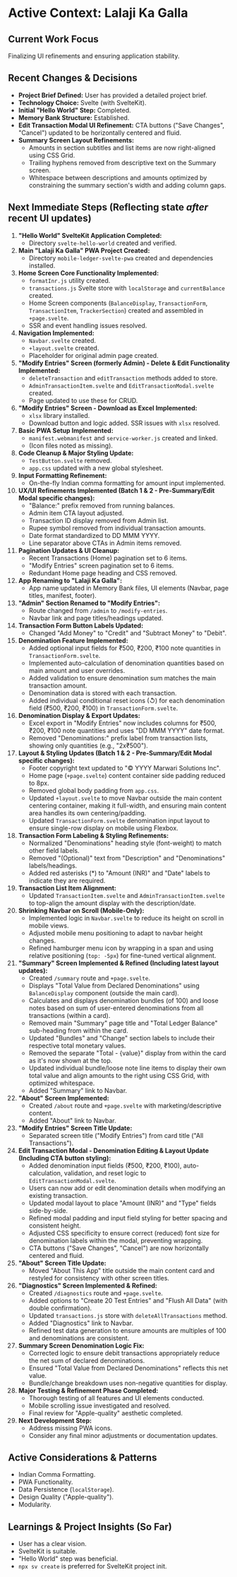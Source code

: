 # Active Context: Lalaji Ka Galla

## Current Work Focus
Finalizing UI refinements and ensuring application stability.

## Recent Changes & Decisions
*   **Project Brief Defined:** User has provided a detailed project brief.
*   **Technology Choice:** Svelte (with SvelteKit).
*   **Initial "Hello World" Step:** Completed.
*   **Memory Bank Structure:** Established.
*   **Edit Transaction Modal UI Refinement:** CTA buttons ("Save Changes", "Cancel") updated to be horizontally centered and fluid.
*   **Summary Screen Layout Refinements:**
    *   Amounts in section subtitles and list items are now right-aligned using CSS Grid.
    *   Trailing hyphens removed from descriptive text on the Summary screen.
    *   Whitespace between descriptions and amounts optimized by constraining the summary section's width and adding column gaps.

## Next Immediate Steps (Reflecting state *after* recent UI updates)

1.  **"Hello World" SvelteKit Application Completed:**
    *   Directory `svelte-hello-world` created and verified.
2.  **Main "Lalaji Ka Galla" PWA Project Created:**
    *   Directory `mobile-ledger-svelte-pwa` created and dependencies installed.
3.  **Home Screen Core Functionality Implemented:**
    *   `formatInr.js` utility created.
    *   `transactions.js` Svelte store with `localStorage` and `currentBalance` created.
    *   Home Screen components (`BalanceDisplay`, `TransactionForm`, `TransactionItem`, `TrackerSection`) created and assembled in `+page.svelte`.
    *   SSR and event handling issues resolved.
4.  **Navigation Implemented:**
    *   `Navbar.svelte` created.
    *   `+layout.svelte` created.
    *   Placeholder for original admin page created.
5.  **"Modify Entries" Screen (formerly Admin) - Delete & Edit Functionality Implemented:**
    *   `deleteTransaction` and `editTransaction` methods added to store.
    *   `AdminTransactionItem.svelte` and `EditTransactionModal.svelte` created.
    *   Page updated to use these for CRUD.
6.  **"Modify Entries" Screen - Download as Excel Implemented:**
    *   `xlsx` library installed.
    *   Download button and logic added. SSR issues with `xlsx` resolved.
7.  **Basic PWA Setup Implemented:**
    *   `manifest.webmanifest` and `service-worker.js` created and linked.
    *   (Icon files noted as missing).
8.  **Code Cleanup & Major Styling Update:**
    *   `TestButton.svelte` removed.
    *   `app.css` updated with a new global stylesheet.
9.  **Input Formatting Refinement:**
    *   On-the-fly Indian comma formatting for amount input implemented.
10. **UX/UI Refinements Implemented (Batch 1 & 2 - Pre-Summary/Edit Modal specific changes):**
    *   "Balance:" prefix removed from running balances.
    *   Admin item CTA layout adjusted.
    *   Transaction ID display removed from Admin list.
    *   Rupee symbol removed from individual transaction amounts.
    *   Date format standardized to DD MMM YYYY.
    *   Line separator above CTAs in Admin items removed.
11. **Pagination Updates & UI Cleanup:**
    *   Recent Transactions (Home) pagination set to 6 items.
    *   "Modify Entries" screen pagination set to 6 items.
    *   Redundant Home page heading and CSS removed.
12. **App Renaming to "Lalaji Ka Galla":**
    *   App name updated in Memory Bank files, UI elements (Navbar, page titles, manifest, footer).
13. **"Admin" Section Renamed to "Modify Entries":**
    *   Route changed from `/admin` to `/modify-entries`.
    *   Navbar link and page titles/headings updated.
14. **Transaction Form Button Labels Updated:**
    *   Changed "Add Money" to "Credit" and "Subtract Money" to "Debit".
15. **Denomination Feature Implemented:**
    *   Added optional input fields for ₹500, ₹200, ₹100 note quantities in `TransactionForm.svelte`.
    *   Implemented auto-calculation of denomination quantities based on main amount and user overrides.
    *   Added validation to ensure denomination sum matches the main transaction amount.
    *   Denomination data is stored with each transaction.
    *   Added individual conditional reset icons (↺) for each denomination field (₹500, ₹200, ₹100) in `TransactionForm.svelte`.
16. **Denomination Display & Export Updates:**
    *   Excel export in "Modify Entries" now includes columns for ₹500, ₹200, ₹100 note quantities and uses "DD MMM YYYY" date format.
    *   Removed "Denominations:" prefix label from transaction lists, showing only quantities (e.g., "2x₹500").
17. **Layout & Styling Updates (Batch 1 & 2 - Pre-Summary/Edit Modal specific changes):**
    *   Footer copyright text updated to "© YYYY Marwari Solutions Inc".
    *   Home page (`+page.svelte`) content container side padding reduced to 8px.
    *   Removed global body padding from `app.css`.
    *   Updated `+layout.svelte` to move Navbar outside the main content centering container, making it full-width, and ensuring main content area handles its own centering/padding.
    *   Updated `TransactionForm.svelte` denomination input layout to ensure single-row display on mobile using Flexbox.
18. **Transaction Form Labeling & Styling Refinements:**
    *   Normalized "Denominations" heading style (font-weight) to match other field labels.
    *   Removed "(Optional)" text from "Description" and "Denominations" labels/headings.
    *   Added red asterisks (*) to "Amount (INR)" and "Date" labels to indicate they are required.
19. **Transaction List Item Alignment:**
    *   Updated `TransactionItem.svelte` and `AdminTransactionItem.svelte` to top-align the amount display with the description/date.
20. **Shrinking Navbar on Scroll (Mobile-Only):**
    *   Implemented logic in `Navbar.svelte` to reduce its height on scroll in mobile views.
    *   Adjusted mobile menu positioning to adapt to navbar height changes.
    *   Refined hamburger menu icon by wrapping in a span and using relative positioning (`top: -5px`) for fine-tuned vertical alignment.
21. **"Summary" Screen Implemented & Refined (Including latest layout updates):**
    *   Created `/summary` route and `+page.svelte`.
    *   Displays "Total Value from Declared Denominations" using `BalanceDisplay` component (outside the main card).
    *   Calculates and displays denomination bundles (of 100) and loose notes based on sum of user-entered denominations from all transactions (within a card).
    *   Removed main "Summary" page title and "Total Ledger Balance" sub-heading from within the card.
    *   Updated "Bundles" and "Change" section labels to include their respective total monetary values.
    *   Removed the separate "Total - {value}" display from within the card as it's now shown at the top.
    *   Updated individual bundle/loose note line items to display their own total value and align amounts to the right using CSS Grid, with optimized whitespace.
    *   Added "Summary" link to Navbar.
22. **"About" Screen Implemented:**
    *   Created `/about` route and `+page.svelte` with marketing/descriptive content.
    *   Added "About" link to Navbar.
23. **"Modify Entries" Screen Title Update:**
    *   Separated screen title ("Modify Entries") from card title ("All Transactions").
24. **Edit Transaction Modal - Denomination Editing & Layout Update (Including CTA button styling):**
    *   Added denomination input fields (₹500, ₹200, ₹100), auto-calculation, validation, and reset logic to `EditTransactionModal.svelte`.
    *   Users can now add or edit denomination details when modifying an existing transaction.
    *   Updated modal layout to place "Amount (INR)" and "Type" fields side-by-side.
    *   Refined modal padding and input field styling for better spacing and consistent height.
    *   Adjusted CSS specificity to ensure correct (reduced) font size for denomination labels within the modal, preventing wrapping.
    *   CTA buttons ("Save Changes", "Cancel") are now horizontally centered and fluid.
25. **"About" Screen Title Update:**
    *   Moved "About This App" title outside the main content card and restyled for consistency with other screen titles.
26. **"Diagnostics" Screen Implemented & Refined:**
    *   Created `/diagnostics` route and `+page.svelte`.
    *   Added options to "Create 20 Test Entries" and "Flush All Data" (with double confirmation).
    *   Updated `transactions.js` store with `deleteAllTransactions` method.
    *   Added "Diagnostics" link to Navbar.
    *   Refined test data generation to ensure amounts are multiples of 100 and denominations are consistent.
27. **Summary Screen Denomination Logic Fix:**
    *   Corrected logic to ensure debit transactions appropriately reduce the net sum of declared denominations.
    *   Ensured "Total Value from Declared Denominations" reflects this net value.
    *   Bundle/change breakdown uses non-negative quantities for display.
28. **Major Testing & Refinement Phase Completed:**
    *   Thorough testing of all features and UI elements conducted.
    *   Mobile scrolling issue investigated and resolved.
    *   Final review for "Apple-quality" aesthetic completed.
29. **Next Development Step:**
    *   Address missing PWA icons.
    *   Consider any final minor adjustments or documentation updates.

## Active Considerations & Patterns
*   Indian Comma Formatting.
*   PWA Functionality.
*   Data Persistence (`localStorage`).
*   Design Quality ("Apple-quality").
*   Modularity.

## Learnings & Project Insights (So Far)
*   User has a clear vision.
*   SvelteKit is suitable.
*   "Hello World" step was beneficial.
*   `npx sv create` is preferred for SvelteKit project init.
